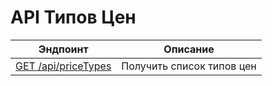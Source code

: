 # API Типов Цен

| Эндпоинт                       | Описание                  |
| ------------------------------ | ------------------------- |
| [GET /api/priceTypes](list.md) | Получить список типов цен |
